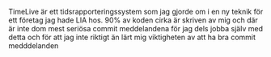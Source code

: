 TimeLive är ett tidsrapporteringssystem som jag gjorde om i en ny teknik för ett företag jag hade LIA hos. 90% av koden cirka är skriven av mig och där är inte dom mest seriösa commit meddelandena för jag dels jobba själv med detta och för att jag inte riktigt än lärt mig viktigheten av att ha bra commit medddelanden
